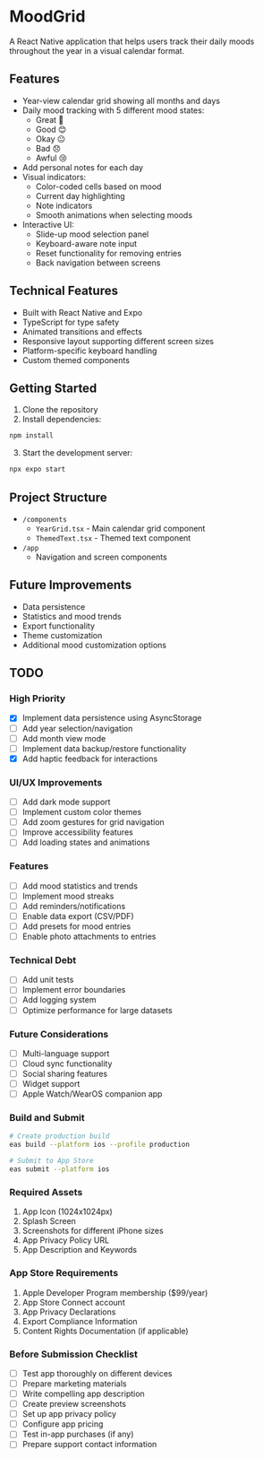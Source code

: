 # MoodGrid

A React Native application that helps users track their daily moods throughout the year in a visual calendar format.

## Features

- Year-view calendar grid showing all months and days
- Daily mood tracking with 5 different mood states:
  - Great 🤩
  - Good 😊
  - Okay 😐
  - Bad 😞
  - Awful 😢
- Add personal notes for each day
- Visual indicators:
  - Color-coded cells based on mood
  - Current day highlighting
  - Note indicators
  - Smooth animations when selecting moods
- Interactive UI:
  - Slide-up mood selection panel
  - Keyboard-aware note input
  - Reset functionality for removing entries
  - Back navigation between screens

## Technical Features

- Built with React Native and Expo
- TypeScript for type safety
- Animated transitions and effects
- Responsive layout supporting different screen sizes
- Platform-specific keyboard handling
- Custom themed components

## Getting Started

1. Clone the repository
2. Install dependencies:
```bash
npm install
```
3. Start the development server:
```bash
npx expo start
```
## Project Structure

- `/components`
  - `YearGrid.tsx` - Main calendar grid component
  - `ThemedText.tsx` - Themed text component
- `/app`
  - Navigation and screen components

## Future Improvements

- Data persistence
- Statistics and mood trends
- Export functionality
- Theme customization
- Additional mood customization options

## TODO

### High Priority
- [x] Implement data persistence using AsyncStorage
- [ ] Add year selection/navigation
- [ ] Add month view mode
- [ ] Implement data backup/restore functionality
- [x] Add haptic feedback for interactions

### UI/UX Improvements
- [ ] Add dark mode support
- [ ] Implement custom color themes
- [ ] Add zoom gestures for grid navigation
- [ ] Improve accessibility features
- [ ] Add loading states and animations

### Features
- [ ] Add mood statistics and trends
- [ ] Implement mood streaks
- [ ] Add reminders/notifications
- [ ] Enable data export (CSV/PDF)
- [ ] Add presets for mood entries
- [ ] Enable photo attachments to entries

### Technical Debt
- [ ] Add unit tests
- [ ] Implement error boundaries
- [ ] Add logging system
- [ ] Optimize performance for large datasets

### Future Considerations
- [ ] Multi-language support
- [ ] Cloud sync functionality
- [ ] Social sharing features
- [ ] Widget support
- [ ] Apple Watch/WearOS companion app

### Build and Submit

```bash
# Create production build
eas build --platform ios --profile production

# Submit to App Store
eas submit --platform ios
```

### Required Assets
1. App Icon (1024x1024px)
2. Splash Screen
3. Screenshots for different iPhone sizes
4. App Privacy Policy URL
5. App Description and Keywords

### App Store Requirements
1. Apple Developer Program membership ($99/year)
2. App Store Connect account
3. App Privacy Declarations
4. Export Compliance Information
5. Content Rights Documentation (if applicable)

### Before Submission Checklist
- [ ] Test app thoroughly on different devices
- [ ] Prepare marketing materials
- [ ] Write compelling app description
- [ ] Create preview screenshots
- [ ] Set up app privacy policy
- [ ] Configure app pricing
- [ ] Test in-app purchases (if any)
- [ ] Prepare support contact information
